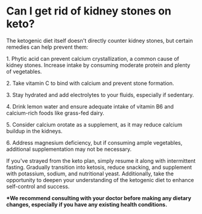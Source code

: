 # Can I get rid of kidney stones on keto?

The ketogenic diet itself doesn't directly counter kidney stones, but certain remedies can help prevent them:

1\. Phytic acid can prevent calcium crystallization, a common cause of kidney stones. Increase intake by consuming moderate protein and plenty of vegetables.

2\. Take vitamin C to bind with calcium and prevent stone formation.

3\. Stay hydrated and add electrolytes to your fluids, especially if sedentary.

4\. Drink lemon water and ensure adequate intake of vitamin B6 and calcium-rich foods like grass-fed dairy.

5\. Consider calcium orotate as a supplement, as it may reduce calcium buildup in the kidneys.

6\. Address magnesium deficiency, but if consuming ample vegetables, additional supplementation may not be necessary.

If you've strayed from the keto plan, simply resume it along with intermittent fasting. Gradually transition into ketosis, reduce snacking, and supplement with potassium, sodium, and nutritional yeast. Additionally, take the opportunity to deepen your understanding of the ketogenic diet to enhance self-control and success.

**\*We recommend consulting with your doctor before making any dietary changes, especially if you have any existing health conditions.**